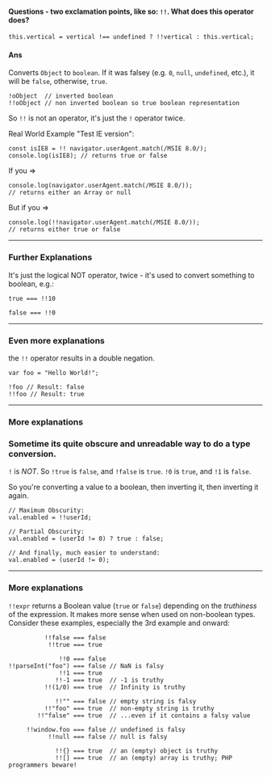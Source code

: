 #### Questions - two exclamation points, like so: `!!`. What does this operator does?

```
this.vertical = vertical !== undefined ? !!vertical : this.vertical;
```

#### Ans

Converts `Object` to `boolean`. If it was falsey (e.g. `0`, `null`, `undefined`, etc.), it will be `false`, otherwise, `true`.

    !oObject  // inverted boolean
    !!oObject // non inverted boolean so true boolean representation

So `!!` is not an operator, it's just the `!` operator twice.

Real World Example "Test IE version":

    const isIE8 = !! navigator.userAgent.match(/MSIE 8.0/);
    console.log(isIE8); // returns true or false

If you ⇒

    console.log(navigator.userAgent.match(/MSIE 8.0/));
    // returns either an Array or null

But if you ⇒

    console.log(!!navigator.userAgent.match(/MSIE 8.0/));
    // returns either true or false

---

### Further Explanations

It's just the logical NOT operator, twice - it's used to convert something to boolean, e.g.:

    true === !!10

    false === !!0

---

### Even more explanations

the `!!` operator results in a double negation.

    var foo = "Hello World!";

    !foo // Result: false
    !!foo // Result: true

---

### More explanations

### Sometime its quite obscure and unreadable way to do a type conversion.

`!` is _NOT_. So `!true` is `false`, and `!false` is `true`. `!0` is `true`, and `!1` is `false`.

So you're converting a value to a boolean, then inverting it, then inverting it again.

    // Maximum Obscurity:
    val.enabled = !!userId;

    // Partial Obscurity:
    val.enabled = (userId != 0) ? true : false;

    // And finally, much easier to understand:
    val.enabled = (userId != 0);

---

### More explanations

`!!expr` returns a Boolean value (`true` or `false`) depending on the _truthiness_ of the expression. It makes more sense when used on non-boolean types. Consider these examples, especially the 3rd example and onward:

              !!false === false
               !!true === true

                  !!0 === false
    !!parseInt("foo") === false // NaN is falsy
                  !!1 === true
                 !!-1 === true  // -1 is truthy
              !!(1/0) === true  // Infinity is truthy

                 !!"" === false // empty string is falsy
              !!"foo" === true  // non-empty string is truthy
            !!"false" === true  // ...even if it contains a falsy value

         !!window.foo === false // undefined is falsy
               !!null === false // null is falsy

                 !!{} === true  // an (empty) object is truthy
                 !![] === true  // an (empty) array is truthy; PHP programmers beware!
